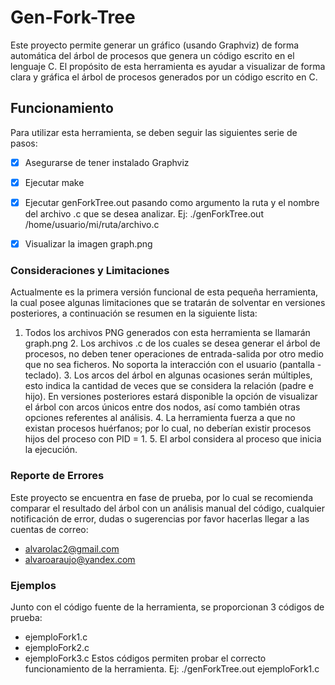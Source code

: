 # Gen-Fork-Tree

Este proyecto permite generar un gráfico (usando Graphviz) de forma automática del árbol de procesos
que genera un código escrito en el lenguaje C. El propósito de esta herramienta es ayudar a visualizar
de forma clara y gráfica el árbol de procesos generados por un código escrito en C.

## Funcionamiento 
Para utilizar esta herramienta, se deben seguir las siguientes serie de pasos: 
- [x] Asegurarse de tener instalado Graphviz
- [x] Ejecutar make
- [x] Ejecutar genForkTree.out pasando como argumento la ruta y el nombre del archivo .c que se desea analizar. Ej: ./genForkTree.out /home/usuario/mi/ruta/archivo.c
        
- [x] Visualizar la imagen graph.png

### Consideraciones y Limitaciones

Actualmente es la primera versión funcional de esta pequeña herramienta, la cual posee algunas limitaciones
que se tratarán de solventar en versiones posteriores, a continuación se resumen en la siguiente lista:
  1. Todos los archivos PNG generados con esta herramienta se llamarán graph.png
	2. Los archivos .c de los cuales se desea generar el árbol de procesos, no deben tener operaciones de
    entrada-salida por otro medio que no sea ficheros. No soporta la interacción con el usuario (pantalla - teclado).
	3. Los arcos del árbol en algunas ocasiones serán múltiples, esto indica la cantidad de veces que se considera
    la relación (padre e hijo). En versiones posteriores estará disponible la opción de visualizar el árbol con 
    arcos únicos entre dos nodos, así como también otras opciones referentes al análisis.
	4. La herramienta fuerza a que no existan procesos huérfanos; por lo cual, no deberían existir procesos hijos del
    proceso con PID = 1.
   	5. El arbol considera al proceso que inicia la ejecución. 
   
### Reporte de Errores

Este proyecto se encuentra en fase de prueba, por lo cual se recomienda comparar el resultado del árbol con un análisis
manual del código, cualquier notificación de error, dudas o sugerencias por favor hacerlas llegar a las cuentas de correo:
  - alvarolac2@gmail.com
  - alvaroaraujo@yandex.com
  
### Ejemplos

Junto con el código fuente de la herramienta, se proporcionan 3 códigos de prueba: 
  * ejemploFork1.c
  * ejemploFork2.c
  * ejemploFork3.c
Estos códigos permiten probar el correcto funcionamiento de la herramienta. 
Ej:
  ./genForkTree.out ejemploFork1.c


   
